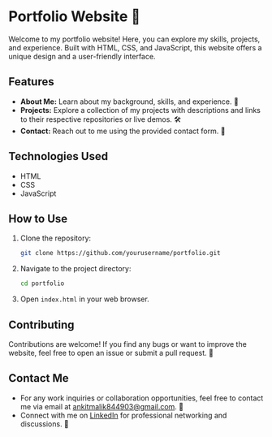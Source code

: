 # Portfolio Website 🚀

Welcome to my portfolio website! Here, you can explore my skills, projects, and experience. Built with HTML, CSS, and JavaScript, this website offers a unique design and a user-friendly interface.

## Features

- **About Me:** Learn about my background, skills, and experience. 💼
- **Projects:** Explore a collection of my projects with descriptions and links to their respective repositories or live demos. 🛠️
- **Contact:** Reach out to me using the provided contact form. 📧

## Technologies Used

- HTML
- CSS
- JavaScript

## How to Use

1. Clone the repository:

   ```bash
   git clone https://github.com/yourusername/portfolio.git
   ```

2. Navigate to the project directory:

   ```bash
   cd portfolio
   ```

3. Open `index.html` in your web browser.

## Contributing

Contributions are welcome! If you find any bugs or want to improve the website, feel free to open an issue or submit a pull request. 🙌

## Contact Me

- For any work inquiries or collaboration opportunities, feel free to contact me via email at [ankitmalik844903@gmail.com](mailto:ankitmalik844903@gmail.com). 📩
- Connect with me on [LinkedIn](https://www.linkedin.com/in/ankitmalik00/) for professional networking and discussions. 🔗
